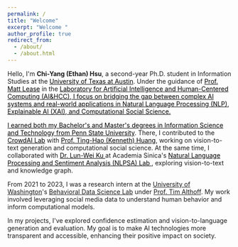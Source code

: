```yaml
---
permalink: /
title: "Welcome"
excerpt: "Welcome "
author_profile: true
redirect_from: 
  - /about/
  - /about.html
---
```


Hello, I'm **Chi-Yang (Ethan) Hsu**, a second-year Ph.D. student in Information Studies at the <a href="https://www.utexas.edu/" style="color: black;">University of Texas at Austin</a>.
Under the guidance of <a href="https://www.ischool.utexas.edu/~ml/" style="color: black;">Prof. Matt Lease</a> in the 
<a href="https://ai.ischool.utexas.edu/" style="color: black;">Laboratory for Artificial Intelligence and Human-Centered Computing (AI&HCC), I focus on bridging the gap between complex AI systems and real-world applications in Natural Language Processing (NLP), Explainable AI (XAI), and Computational Social Science.

I earned both my Bachelor's and Master's degrees in Information Science and Technology from <a href="https://www.psu.edu/" style="color: black;">Penn State University</a>. 
There, I contributed to the <a href="https://crowd.ist.psu.edu/crowd-ai-lab.html" style="color: black;">CrowdAI Lab</a> with 
<a href="https://sites.psu.edu/kennethhuang/" style="color: black;">Prof. Ting-Hao (Kenneth) Huang</a>, working on vision-to-text generation and computational social science. At the same time, I collaborated with <a href="[https://www.utexas.edu/](https://www.iis.sinica.edu.tw/pages/lwku/)" style="color: black;"> Dr. Lun-Wei Ku </a> 
at Academia Sinica's <a href="https://academiasinicanlplab.github.io" style="color: black;">Natural Language Processing and Sentiment Analysis (NLPSA) Lab </a> , exploring vision-to-text and knowledge graph.

From 2021 to 2023, I was a research intern at the <a href="https://www.utexas.edu/" style="color: black;">[University of Washington](https://www.washington.edu/)'s <a href="https://www.utexas.edu/" style="color: black;">[Behavioral Data Science Lab](https://behavioral-data.github.io/) under <a href="https://www.utexas.edu/" style="color: black;">[Prof. Tim Althoff](http://timalthoff.de/). My work involved leveraging social media data to understand human behavior and inform computational models.

In my projects, I've explored confidence estimation and vision-to-language generation and evaluation. My goal is to make AI technologies more transparent and accessible, enhancing their positive impact on society.


